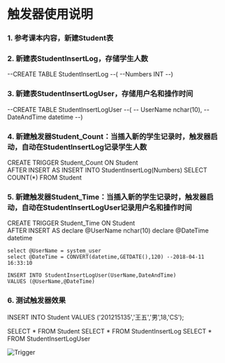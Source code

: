 # 触发器使用说明
### 1. 参考课本内容，新建Student表
### 2. 新建表StudentInsertLog，存储学生人数
--CREATE TABLE StudentInsertLog
--(
--Numbers INT
--)
### 3. 新建表StudentInsertLogUser，存储用户名和操作时间
--CREATE TABLE StudentInsertLogUser
--(
--  UserName nchar(10),
--  DateAndTime datetime
--)
### 4. 新建触发器Student_Count：当插入新的学生记录时，触发器启动，自动在StudentInsertLog记录学生人数
CREATE TRIGGER Student_Count
ON Student  	         
AFTER
INSERT
AS 
    INSERT INTO StudentInsertLog(Numbers)
	  SELECT COUNT(*) FROM Student
  
### 5. 新建触发器Student_Time：当插入新的学生记录时，触发器启动，自动在StudentInsertLogUser记录用户名和操作时间
CREATE TRIGGER Student_Time
ON Student  	         
AFTER
INSERT
AS 
	declare @UserName    nchar(10)
	declare @DateTime    datetime

	select @UserName = system_user
	select @DateTime = CONVERT(datetime,GETDATE(),120) --2018-04-11 16:33:10

	INSERT INTO StudentInsertLogUser(UserName,DateAndTime)
	VALUES (@UserName,@DateTime)
  
### 6. 测试触发器效果
INSERT
INTO  Student
VALUES ('201215135','王五','男',18,'CS');

SELECT * FROM Student
SELECT * FROM StudentInsertLog
SELECT * FROM StudentInsertLogUser

![Trigger](https://github.com/HBU/DataBase/blob/master/SQL/Trigger/trigger.jpg)
